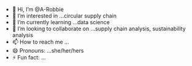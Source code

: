 - 👋 Hi, I’m @A-Robbie
- 👀 I’m interested in ...circular supply chain
- 🌱 I’m currently learning ...data science
- 💞️ I’m looking to collaborate on ...supply chain analysis, sustainability analysis
- 📫 How to reach me ...
- 😄 Pronouns: ...she/her/hers
- ⚡ Fun fact: ...

<!---
A-Robbie/A-Robbie is a ✨ special ✨ repository because its `README.md` (this file) appears on your GitHub profile.
You can click the Preview link to take a look at your changes.
--->
